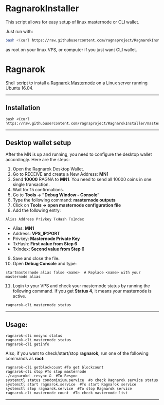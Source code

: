 # RagnarokInstaller

This script allows for easy setup of linux masternode or CLI wallet. 

Just run with:
```bash
bash <(curl https://raw.githubusercontent.com/ragnaproject/RagnarokInstaller/master/ragnarok_installer)
```
as root on your linux VPS, or computer if you just want CLI wallet. 

# Ragnarok
Shell script to install a [Ragnarok Masternode](https://ragnaproject.io) on a Linux server running Ubuntu 16.04. 
***

## Installation
```
bash <(curl https://raw.githubusercontent.com/ragnaproject/RagnarokInstaller/master/ragnarok_installer)
```
***

## Desktop wallet setup  

After the MN is up and running, you need to configure the desktop wallet accordingly. Here are the steps:  
1. Open the Ragnarok Desktop Wallet.  
2. Go to RECEIVE and create a New Address: **MN1**  
3. Send **10000** RAGNA to **MN1**. You need to send all 10000 coins in one single transaction.
4. Wait for 15 confirmations.  
5. Go to **Tools -> "Debug Window - Console"**  
6. Type the following command: **masternode outputs**  
7. Click on **Tools -> open masternode configuration file**
8. Add the following entry:
```
Alias Address Privkey TxHash TxIndex
```
* Alias: **MN1**
* Address: **VPS_IP:PORT**
* Privkey: **Masternode Private Key**
* TxHash: **First value from Step 6**
* TxIndex:  **Second value from Step 6**
9. Save and close the file.
10. Open **Debug Console** and type:
```
startmasternode alias false <name>  # Replace <name> with your masternode alias
```
11. Login to your VPS and check your masternode status by running the following command. If you get **Status 4**, it means your masternode is active.
```
ragnarok-cli masternode status
```
***

## Usage:
```
ragnarok-cli mnsync status
ragnarok-cli masternode status  
ragnarok-cli getinfo
```
Also, if you want to check/start/stop **ragnarok**, run one of the following commands as **root**:

```
ragnarok-cli getblockcount #To get blockcount
ragnarok-cli stop #To stop masternode
./ragnarokd -resync &  #To Resync
systemctl status condominium.service  #o check Ragnarok service status
systemctl start ragnarok.service  #To start Ragnarok service
systemctl stop ragnarok.service  #To stop Ragnarok service
ragnarok-cli masternode count  #To check masternode list
```  
***

